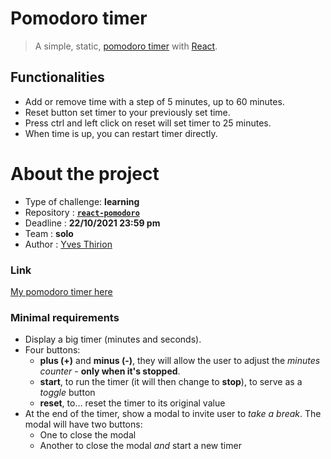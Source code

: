 # Pomodoro timer  
> A simple, static, [pomodoro timer](https://en.wikipedia.org/wiki/Pomodoro_Technique) with [React](https://reactjs.org).  

## Functionalities  
- Add or remove time with a step of 5 minutes, up to 60 minutes.
- Reset button set timer to your previously set time. 
- Press ctrl and left click on reset will set timer to 25 minutes.
- When time is up, you can restart timer directly.  

# About the project  
- Type of challenge: **learning**
- Repository : [**`react-pomodoro`**](https://github.com/Yves852/react-pomodoro)
- Deadline : **22/10/2021 23:59 pm**
- Team : **solo**
- Author : [Yves Thirion](https://github.com/Yves852)

### Link  
[My pomodoro timer here](https://yves852-pomodoro.netlify.app)

### Minimal requirements  
- Display a big timer (minutes and seconds).
- Four buttons:
  - **plus (+)** and **minus (-)**, they will allow the user to adjust the _minutes counter_ - **only when it's stopped**.
  - **start**, to run the timer (it will then change to **stop**), to serve as a _toggle_ button
  - **reset**, to… reset the timer to its original value
- At the end of the timer, show a modal to invite user to _take a break_. The modal will have two buttons:
  - One to close the modal
  - Another to close the modal _and_ start a new timer
